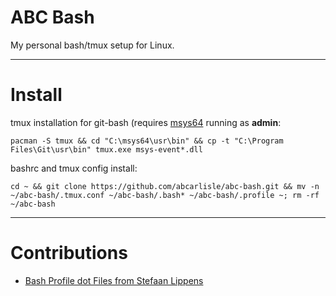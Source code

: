 ABC Bash
================================

My personal bash/tmux setup for Linux.

---

# Install

tmux installation for git-bash (requires [msys64](https://www.msys2.org/) running as **admin**:

    pacman -S tmux && cd "C:\msys64\usr\bin" && cp -t "C:\Program Files\Git\usr\bin" tmux.exe msys-event*.dll
    
bashrc and tmux config install:

    cd ~ && git clone https://github.com/abcarlisle/abc-bash.git && mv -n ~/abc-bash/.tmux.conf ~/abc-bash/.bash* ~/abc-bash/.profile ~; rm -rf ~/abc-bash

---

# Contributions
- [Bash Profile dot Files from Stefaan Lippens](https://www.stefaanlippens.net/my_bashrc_aliases_profile_and_other_stuff/)
